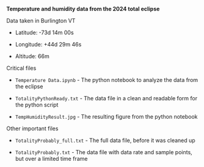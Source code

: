 **Temperature and humidity data from the 2024 total eclipse**


Data taken in Burlington VT

- Latitude: -73d 14m 00s

- Longitude: +44d 29m 46s

- Altitude: 66m


Critical files

- `Temperature Data.ipynb` - The python notebook to analyze the data from the eclipse

- `TotalityPythonReady.txt` - The data file in a clean and readable form for the python script

- `TempHumidityResult.jpg` - The resulting figure from the python notebook


Other important files

- `TotalityProbably_full.txt` - The full data file, before it was cleaned up

- `TotalityProbably.txt` - The data file with data rate and sample points, but over a limited time frame
